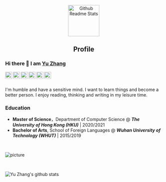 <p align="center">
 <img width="100px" src="https://raw.githubusercontent.com/pseudoyu/image_hosting/master/hugo_images/profile_logo.svg" align="center" alt="Github Readme Stats" />
 <h2 align="center">Profile</h2>
</p>

### Hi there 👋 I am [Yu Zhang](https://www.pseudoyu.com)


<a href="https://github.com/pseudoyu">
  <img align="left" alt="Yu's LinkdeIn" width="22px" src="https://cdn.jsdelivr.net/npm/simple-icons@3.13.0/icons/github.svg" />
</a>

<a href="https://www.linkedin.com/in/pseudoyu/">
  <img align="left" alt="Yu's LinkdeIn" width="22px" src="https://cdn.jsdelivr.net/npm/simple-icons@v3/icons/linkedin.svg" />
</a>

<a href="https://www.coursera.org/user/ffe947f087d1f63b161c3fcb310a6578">
  <img align="left" alt="Yu's Coursera" width="22px" src="https://cdn.jsdelivr.net/npm/simple-icons@3.13.0/icons/coursera.svg"/>
</a>

<a href="https://medium.com/@pseudoyu">
  <img align="left" alt="Yu's Leetcode" width="22px" src="https://cdn.jsdelivr.net/npm/simple-icons@v3/icons/medium.svg"/>
</a>

<a href="https://www.goodreads.com/user/show/121369734-yu-zhang">
  <img align="left" alt="Yu's Goodreads" width="22px" src="https://cdn.jsdelivr.net/npm/simple-icons@3.13.0/icons/goodreads.svg" />
</a>



<a href="https://www.youtube.com/channel/UCR0O0s303tGBi3P02hstQPA/">
  <img align="left" alt="Yu's YouTube" width="22px" src="https://cdn.jsdelivr.net/npm/simple-icons@3.13.0/icons/youtube.svg"/>
</a>


<br />
<br />

<div>
<p>

I'm humble and have a sensitive mind. I want to learn things and become a better person. I enjoy reading, thinking and writing in my leisure time.

### Education
* **Master of Science**，Department of Computer Science @ ***The University of Hong Kong (HKU)*** | 2020/2021
* **Bachelor of Arts**, School of Foreign Languages @ ***Wuhan University of Technology (WHUT)*** | 2015/2019

</h4>
</div>

<br />

![picture](https://raw.githubusercontent.com/pseudoyu/image_hosting/master/hugo_images/dino.gif)

<br />

![Yu Zhang's github stats](https://github-readme-stats.vercel.app/api?username=pseudoyu&show_icons=true)